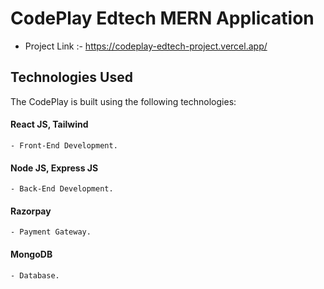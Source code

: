 # CodePlay Edtech MERN Application



* Project Link :- https://codeplay-edtech-project.vercel.app/




## Technologies Used

The CodePlay is built using the following technologies:

#### React JS, Tailwind
    - Front-End Development.
#### Node JS, Express JS 
    - Back-End Development.
#### Razorpay
    - Payment Gateway.
#### MongoDB
    - Database.


